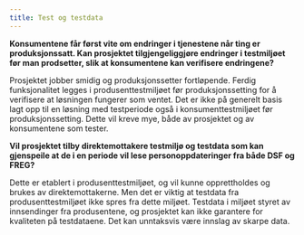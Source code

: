 ```yaml
---
title: Test og testdata
---
```


**Konsumentene får først vite om endringer i tjenestene når ting er produksjonssatt. Kan prosjektet tilgjengeliggjøre
endringer i testmiljøet før man prodsetter, slik at konsumentene kan verifisere endringene?**

Prosjektet jobber smidig og produksjonssetter fortløpende. Ferdig funksjonalitet legges i produsenttestmiljøet før
produksjonssetting for å verifisere at løsningen fungerer som ventet. Det er ikke på generelt basis lagt opp til en
løsning med testperiode også i konsumenttestmiljøet før produksjonssetting. Dette vil kreve mye, både av prosjektet og
av konsumentene som tester.

**Vil prosjektet tilby direktemottakere testmiljø og testdata som kan gjenspeile at de i en periode vil lese
personoppdateringer fra både DSF og FREG?**

Dette er etablert i produsenttestmiljøet, og vil kunne opprettholdes og brukes av direktemottakerne. Men det er viktig at testdata fra produsenttestmiljøet ikke spres fra dette miljøet. Testdata i miljøet styret av innsendinger fra produsentene, og prosjektet kan ikke garantere for kvaliteten på testdataene. Det kan unntaksvis være innslag av skarpe data.
